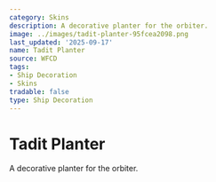 ```yaml
---
category: Skins
description: A decorative planter for the orbiter.
image: ../images/tadit-planter-95fcea2098.png
last_updated: '2025-09-17'
name: Tadit Planter
source: WFCD
tags:
- Ship Decoration
- Skins
tradable: false
type: Ship Decoration
---
```


# Tadit Planter

A decorative planter for the orbiter.

